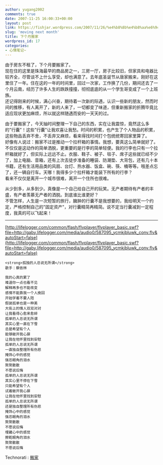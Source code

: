 ```yaml
---
author: yugang2002
comments: true
date: 2007-11-25 16:00:33+00:00
layout: post
link: https://fishjar.wordpress.com/2007/11/26/%e4%b8%8b%e4%b8%aa%e6%9c%88%e6%90%ac%e5%ae%b6/
slug: 'moving next month'
title: 下个月搬家
wordpress_id: 17
categories:
- 心情笔记~
---
```


由于房东不租了，下个月要搬家了。  
现在住的这里是珠海最早的商品房之一，三房一厅，房子比较旧，但家具和电器比较齐全，尽管谈不上什么享受，却也满意了。去年底圣诞节从唐家搬来，刚好在这里住了一年。住在这的一年的时间里，回过一次家，工作换了几份，期间还去了一个月云南，经历了许多人生的跌跌撞撞，彻彻底底的从一个学生哥变成了一个上班族。  
还记得刚来的时候，满心兴奋，期待着一次新的际遇，认识一些新的朋友，然而时间的推移，有人离开了，新的人来了，一切都变了味道，但重新搬家的折腾毕竟比适应现状更加麻烦，所以就这样随遇而安的一天天的过。  
  
由于要搬家了，今天抽时间整理一下自己的东西，实在让我震惊，竟然这么多的"行囊"！这些"行囊"让我欢喜让我愁。时间的积累，也产生了个人物品的积累，这些物品丢弃不舍，不丢弃又麻烦，看来得找时间打个包统统寄回家里算了。  
好像有人说过：搬家不过是推动一个拉杆箱的事情。我想，要真这么简单就好了。不仅仅是这动作的简单洒脱，更重要的是行李的简单轻便。我的行李也只有一个拉杆箱就好了，但实际上远远不止。衣服、鞋子、被子、毯子、席子这些就已经不少了，加上电脑、音箱，还有上次去徒步准备的睡袋、防潮垫、大背包，还有几十本书籍，还有生活用品类的风扇、台灯、热水器、饭盒、碗、筷、桶等等。哦差点忘了，还一辆自行车。天哪！我得多少个拉杆箱才能装下所有的行李？  
看来不仅仅是离开一个城市很难，离开一个住所也很难。  
  
从少到多，从多到少。真像是一个自己给自己开的玩笑。无产者期待有产者的丰盛，有产者羡慕无产者的洒脱。到底谁比谁更好？  
不管怎样，人生是一次短暂的旅行，臃肿的行囊不是我想要的，我给明天一个约定，严格控制自己的"固定资产"，对行囊精简再精简。说不定当行囊减到一定程度，我真的可以飞起来！


  


* * *



[http://lifelogger.com/common/flash/flvplayer/flvplayer_basic.swf?file=http://gaby.lifelogger.com/media/audio0/587095_ycmkjbluwk_conv.flv&autoStart=false](http://lifelogger.com/common/flash/flvplayer/flvplayer_basic.swf?file=http://gaby.lifelogger.com/media/audio0/587095_ycmkjbluwk_conv.flv&autoStart=false)

    
    
    <strong>孤独的人总说无所谓</strong>
    歌手：蔡依林
    
    我的心真的累了
    难道你一点也看不见
    解释再多也不能改变
    感情不能靠我一个人挽回
    开始学着不要人陪
    假装孤单也是一种美
    大街上的情人双双对对
    让我看得心愈来愈碎
    孤单的人总说无所谓
    其实心里一直在下雪
    总是希望有个人
    能够敝开我心扉
    让我在他怀里找到安慰
    孤单的人总说无所谓
    一直独自整理所有伤悲
    掩饰心中的感觉
    强忍眼角的泪水
    聚聚散散
    不愿说后悔
    孤单的人总说无所谓
    其实心里不停在下雪
    只能希望有个人
    试着敝开我心扉
    让我在他怀里找到安慰
    孤单的人总说无所谓
    还是独自整理所有伤悲
    掩饰心中的感觉
    强忍眼角的泪水
    聚聚散散
    不愿说后悔
    埋藏心中的感觉
    擦乾眼角的泪水
    聚聚散散
    不愿说后悔
    





  
  Technorati : [搬家](http://technorati.com/tag/%E6%90%AC%E5%AE%B6) 


